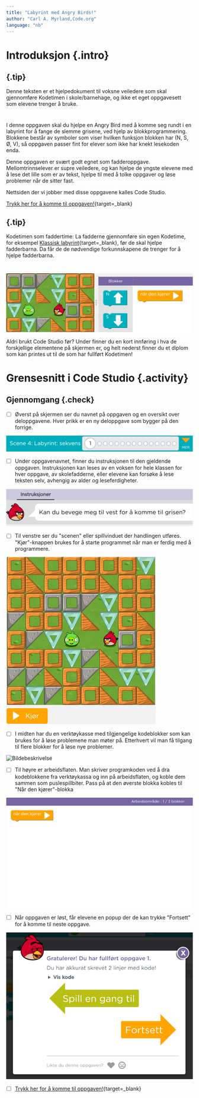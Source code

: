 ```yaml
---
title: "Labyrint med Angry Birds!"
author: "Carl A. Myrland,Code.org" 
language: "nb"
---
```



# Introduksjon {.intro}
## {.tip}
Denne teksten er et hjelpedokument til voksne veiledere som skal gjennomføre Kodetimen i skole/barnehage, og ikke et eget oppgavesett som elevene trenger å bruke.
#

I denne oppgaven skal du hjelpe en Angry Bird med å komme seg rundt i en labyrint for å fange de slemme grisene, ved hjelp av blokkprogrammering. Blokkene består av symboler som viser hvilken funksjon blokken har (N, S, Ø, V), så oppgaven passer fint for elever som ikke har knekt lesekoden enda.

Denne oppgaven er svært godt egnet som fadderoppgave. Mellomtrinnselever er supre veiledere, og kan hjelpe de yngste elevene med å lese det lille som er av tekst, hjelpe til med å tolke oppgaver og løse problemer når de sitter fast. 

Nettsiden der vi jobber med disse oppgavene kalles Code Studio.

[Trykk her for å komme til oppgaven!](https://studio.code.org/s/course1/stage/4/puzzle/1){target=_blank}

## {.tip}
Kodetimen som faddertime: La fadderne gjennomføre sin egen Kodetime, for eksempel [Klassisk labyrint](https://studio.code.org/hoc/1){target=_blank}, før de skal hjelpe fadderbarna. Da får de de nødvendige forkunnskapene de trenger for å hjelpe fadderbarna.
#

![Oppgavebilde](angry.png)

Aldri brukt Code Studio før? Under finner du en kort innføring i hva de forskjellige elementene på skjermen er, og helt nederst finner du et diplom som kan printes ut til de som har fullført Kodetimen!


# Grensesnitt i Code Studio {.activity}


## Gjennomgang {.check}

- [ ] Øverst på skjermen ser du navnet på oppgaven og en oversikt over deloppgavene. Hver prikk er en ny deloppgave som bygger på den forrige.

![Bildebeskrivelse](Scene.png)

- [ ] Under oppgavenavnet, finner du instruksjonen til den gjeldende oppgaven. Instruksjonen kan leses av en voksen for hele klassen for hver oppgave, av skolefadderne, eller elevene kan forsøke å lese teksten selv, avhengig av alder og leseferdigheter.

![Bildebeskrivelse](instruks.png)

- [ ] Til venstre ser du "scenen" eller spillvinduet der handlingen utføres. "Kjør"-knappen brukes for å starte programmet når man er ferdig med å programmere.

![Bildebeskrivelse](scene.png)

- [ ] I midten har du en verktøykasse med tilgjengelige kodeblokker som kan brukes for å løse problemene man møter på. Etterhvert vil man få tilgang til flere blokker for å løse nye problemer.

![Bildebeskrivelse](verktøy.png)

- [ ] Til høyre er arbeidsflaten. Man skriver programkoden ved å dra kodeblokkene fra verktøykassa og inn på arbeidsflaten, og koble dem sammen som puslespillbiter. Pass på at den øverste blokka kobles til "Når den kjører"-blokka

![Bildebeskrivelse](arbeidsflate.png)

- [ ] Når oppgaven er løst, får elevene en popup der de kan trykke "Fortsett" for å komme til neste oppgave.

![Bildebeskrivelse](ferdig.png)

- [ ] [Trykk her for å komme til oppgaven!](https://studio.code.org/s/course1/stage/4/puzzle/1){target=_blank}